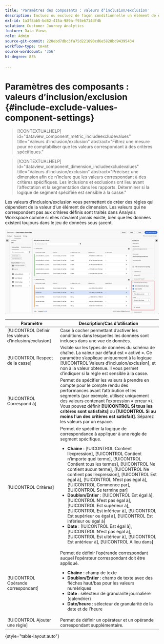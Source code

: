 ```yaml
---
title: 'Paramètres des composants : valeurs dʼinclusion/exclusion'
description: Incluez ou excluez de façon conditionnelle un élément de dimension en fonction de sa valeur.
exl-id: 1a3f8ab5-bd82-415a-989a-f93e6714df4b
solution: Customer Journey Analytics
feature: Data Views
role: Admin
source-git-commit: 220ebd7dbc3fa75d221690cd6e5828bd94395434
workflow-type: tm+mt
source-wordcount: '356'
ht-degree: 83%

---
```


# Paramètres des composants : valeurs dʼinclusion/exclusion {#include-exclude-values-component-settings}

<!-- markdownlint-disable MD034 -->

>[!CONTEXTUALHELP]
>id="dataview_component_metric_includeexcludevalues"
>title="Valeurs d’inclusion/exclusion"
>abstract="Filtrez une mesure pour ne comptabiliser que les valeurs correspondant à des critères spécifiques."

<!-- markdownlint-enable MD034 -->

<!-- markdownlint-disable MD034 -->

>[!CONTEXTUALHELP]
>id="dataview_component_dimension_includeexcludevalues"
>title="Valeurs d’inclusion/exclusion"
>abstract="Précisez une dimension afin de n’inclure que les valeurs correspondant à des critères spécifiques. Les inclusions et exclusions ont lieu avant l’affectation et la segmentation dans les rapports. Déterminer si la logique de segment spécifiée est sensible à la casse."

<!-- markdownlint-enable MD034 -->

Les valeurs dʼinclusion/exclusion vous permettent de créer des règles qui dépendent de la valeur dʼun élément de dimension. Les valeurs qui ne correspondent pas aux critères définis sont traités dans Analysis Workspace comme si elles nʼavaient jamais existé, bien que les données existent toujours dans le jeu de données sous-jacent.

![Fenêtre Vues de données mettant en surbrillance les valeurs d’inclusion et d’exclusion](../assets/include-exclude.png)

| Paramètre | Description/Cas d’utilisation |
| --- | --- |
| [!UICONTROL Définir les valeurs d’inclusion/exclusion] | Case à cocher permettant dʼactiver les conditions dans lesquelles les données sont incluses dans une vue de données. |
| [!UICONTROL Respect de la casse] | Visible sur les types de données du schéma de chaîne. La valeur par défaut est « activé ». Ce paramètre sʼapplique uniquement à la logique [!UICONTROL Valeurs dʼinclusion/exclusion], et non à la valeur obtenue. Il vous permet dʼindiquer si la règle est sensible à la casse. |
| [!UICONTROL Correspond à] | Permet de spécifier les valeurs à prendre en compte pour le compte rendu des performances avant l’attribution et les segments (par exemple, utilisez uniquement des valeurs contenant l’expression « erreur »). Vous pouvez définir **[!UICONTROL Si tous les critères sont satisfaits]** ou **[!UICONTROL Si au moins lʼun des critères est satisfait]**. Séparez les valeurs par un espace. |
| [!UICONTROL Critères] | Permet de spécifier la logique de correspondance à appliquer à une règle de segment spécifique.<ul><li>**Chaîne** : [!UICONTROL Contient lʼexpression], [!UICONTROL Contient nʼimporte quel terme], [!UICONTROL Contient tous les termes], [!UICONTROL Ne contient aucun terme], [!UICONTROL Ne contient pas lʼexpression], [!UICONTROL Est égal à], [!UICONTROL Nʼest pas égal à], [!UICONTROL Commence par], [!UICONTROL Se termine par]</li><li>**Doublon/Entier** : [!UICONTROL Est égal à], [!UICONTROL Nʼest pas égal à], [!UICONTROL Est supérieur à], [!UICONTROL Est inférieur à], [!UICONTROL Est supérieur ou égal à], [!UICONTROL Est inférieur ou égal à]</li><li>**Date** : [!UICONTROL Est égal à], [!UICONTROL Nʼest pas égal à], [!UICONTROL Est ultérieur à], [!UICONTROL Est antérieur à], [!UICONTROL A lieu dans]</li></ul> |
| [!UICONTROL Opérande correspondant] | Permet de définir lʼopérande correspondant auquel lʼopérateur correspondant doit être appliqué.<ul><li>**Chaîne** : champ de texte</li><li>**Doublon/Entier** : champ de texte avec des flèches haut/bas pour les valeurs numériques</li><li>**Date** : sélecteur de granularité journalière (calendrier)</li><li>**Date/heure** : sélecteur de granularité de la date et de lʼheure</li></ul> |
| [!UICONTROL Ajouter une règle] | Permet de définir un opérateur et un opérande correspondant supplémentaire. |

{style="table-layout:auto"}
